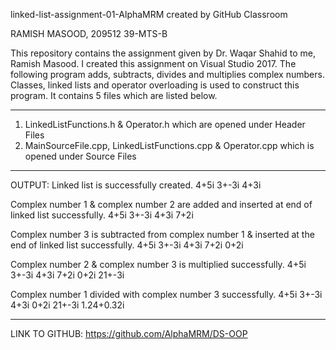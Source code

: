 linked-list-assignment-01-AlphaMRM created by GitHub Classroom

RAMISH MASOOD, 209512 
39-MTS-B

This repository contains the assignment given by Dr. Waqar Shahid to me, Ramish Masood. I created this assignment on Visual Studio 2017. The following program adds, subtracts, divides and multiplies complex numbers. Classes, linked lists and operator overloading is used to construct this program. It contains 5 files which are listed below.
**************************************************************************************************************************************
1. LinkedListFunctions.h & Operator.h which are opened under Header Files 
2. MainSourceFile.cpp, LinkedListFunctions.cpp & Operator.cpp which is opened under Source Files
**************************************************************************************************************************************
OUTPUT: Linked list is successfully created. 4+5i 3+-3i 4+3i

Complex number 1 & complex number 2 are added and inserted at end of linked list successfully. 4+5i 3+-3i 4+3i 7+2i

Complex number 3 is subtracted from complex number 1 & inserted at the end of linked list successfully. 4+5i 3+-3i 4+3i 7+2i 0+2i

Complex number 2 & complex number 3 is multiplied successfully. 4+5i 3+-3i 4+3i 7+2i 0+2i 21+-3i

Complex number 1 divided with complex number 3 successfully. 4+5i 3+-3i 4+3i 0+2i 21+-3i 1.24+0.32i
**************************************************************************************************************************************
LINK TO GITHUB: https://github.com/AlphaMRM/DS-OOP

